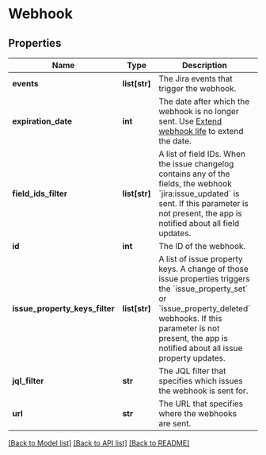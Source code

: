 # Webhook

## Properties
Name | Type | Description | Notes
------------ | ------------- | ------------- | -------------
**events** | **list[str]** | The Jira events that trigger the webhook. | 
**expiration_date** | **int** | The date after which the webhook is no longer sent. Use [Extend webhook life](https://developer.atlassian.com/cloud/jira/platform/rest/v3/api-group-webhooks/#api-rest-api-3-webhook-refresh-put) to extend the date. | [optional] 
**field_ids_filter** | **list[str]** | A list of field IDs. When the issue changelog contains any of the fields, the webhook &#x60;jira:issue_updated&#x60; is sent. If this parameter is not present, the app is notified about all field updates. | [optional] 
**id** | **int** | The ID of the webhook. | 
**issue_property_keys_filter** | **list[str]** | A list of issue property keys. A change of those issue properties triggers the &#x60;issue_property_set&#x60; or &#x60;issue_property_deleted&#x60; webhooks. If this parameter is not present, the app is notified about all issue property updates. | [optional] 
**jql_filter** | **str** | The JQL filter that specifies which issues the webhook is sent for. | 
**url** | **str** | The URL that specifies where the webhooks are sent. | 

[[Back to Model list]](../README.md#documentation-for-models) [[Back to API list]](../README.md#documentation-for-api-endpoints) [[Back to README]](../README.md)

